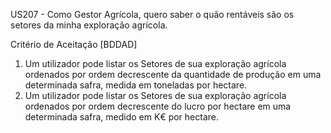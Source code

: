 US207 - Como Gestor Agrícola, quero saber o quão rentáveis são os setores da minha exploração
agrícola.

Critério de Aceitação [BDDAD]

1. Um utilizador pode listar os Setores de sua exploração agrícola ordenados por ordem
   decrescente da quantidade de produção em uma determinada safra, medida em toneladas por
   hectare.
2. Um utilizador pode listar os Setores de sua exploração agrícola ordenados por ordem
   decrescente do lucro por hectare em uma determinada safra, medido em K€ por hectare.
